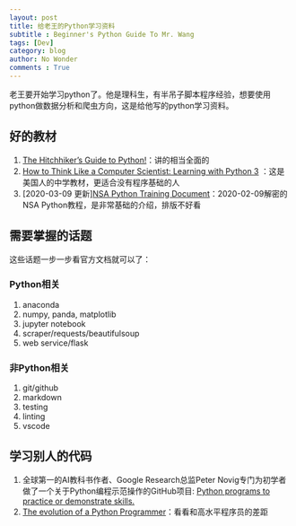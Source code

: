 ```yaml
---
layout: post
title: 给老王的Python学习资料
subtitle : Beginner's Python Guide To Mr. Wang
tags: [Dev]
category: blog
author: No Wonder
comments : True
---
```


老王要开始学习python了。他是理科生，有半吊子脚本程序经验，想要使用python做数据分析和爬虫方向，这是给他写的python学习资料。

## 好的教材

1. [The Hitchhiker’s Guide to Python!](http://docs.python-guide.org/en/latest/#)：讲的相当全面的
2. [How to Think Like a Computer Scientist: Learning with Python 3](http://openbookproject.net/thinkcs/python/english3e/) ：这是美国人的中学教材，更适合没有程序基础的人
3. [2020-03-09 更新][NSA Python Training Document](https://archive.org/details/comp3321/mode/2up/search/device)：2020-02-09解密的NSA Python教程，是非常基础的介绍，排版不好看

## 需要掌握的话题

这些话题一步一步看官方文档就可以了：

### Python相关

1. anaconda
2. numpy, panda, matplotlib
3. jupyter notebook
4. scraper/requests/beautifulsoup
5. web service/flask

### 非Python相关

1. git/github
2. markdown
3. testing
4. linting
5. vscode

## 学习别人的代码

1. 全球第一的AI教科书作者、Google Research总监Peter Novig专门为初学者做了一个关于Python编程示范操作的GitHub项目: [Python programs to practice or demonstrate skills.](https://github.com/norvig/pytudes)
2. [The evolution of a Python Programmer](https://gist.github.com/ghoseb/25049)：看看和高水平程序员的差距
